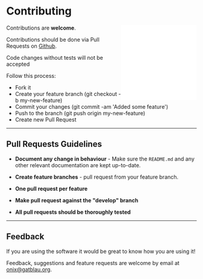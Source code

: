 # Contributing

<img src="docs/pics/ox.png" width="200" height="200" align="right">

Contributions are **welcome**.

Contributions should be done via Pull Requests on [Github](https://github.com/gatblau/onix).

Code changes without tests will not be accepted

Follow this process:

- Fork it
- Create your feature branch (git checkout -b my-new-feature)
- Commit your changes (git commit -am 'Added some feature')
- Push to the branch (git push origin my-new-feature)
- Create new Pull Request

---

## Pull Requests Guidelines

- **Document any change in behaviour** - Make sure the `README.md` and any other relevant documentation are kept up-to-date.

- **Create feature branches** - pull request from your feature branch.

- **One pull request per feature**

- **Make pull request against the "develop" branch**

- **All pull requests should be thoroughly tested**

---

## Feedback

If you are using the software it would be great to know how you are using it!

Feedback, suggestions and feature requests are welcome by email at onix@gatblau.org.
